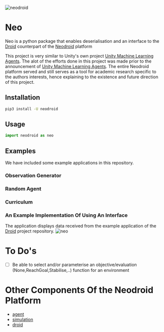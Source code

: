 ![neodroid](images/header.png)

# Neo
Neo is a python package that enables deserialisation and an interface to the [Droid](https://github.com/sintefneodroid/droid) counterpart of the [Neodroid](https://github.com/sintefneodroid) platform

This project is very similar to Unity's own project [Unity Machine Learning Agents](https://github.com/Unity-Technologies/ml-agents). The alot of the efforts done in this project was made prior to the announcement of [Unity Machine Learning Agents](https://github.com/Unity-Technologies/ml-agents). The entire Neodroid platform served and still serves as a tool for academic research specific to the authors interests, hence explaining to the existence and future direction of this project.

## Installation
```bash
pip3 install -U neodroid  
```

## Usage
```py
import neodroid as neo
```

<!---
 ## Features
-->

## Examples
We have included some  example applications in this repository.

### Observation Generator

### Random Agent

### Curriculum

### An Example Implementation Of Using An Interface

The application displays data received from the example application of the [Droid](https://github.com/sintefneodroid/droid) project repository.
![neo](images/neo.png)

<!---
## Screenshots
-->

# To Do's
- [ ] Be able to select and/or parameterise an objective/evaluation (None,ReachGoal,Stabilise,..) function for an environment

# Other Components Of the Neodroid Platform

- [agent](https://github.com/sintefneodroid/agent)
- [simulation](https://github.com/sintefneodroid/simulation)
- [droid](https://github.com/sintefneodroid/droid)
